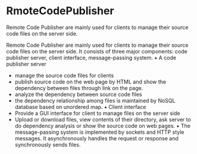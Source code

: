 # RmoteCodePublisher
Remote Code Publisher are mainly used for clients to manage their source code files on the server side. 


Remote Code Publisher are mainly used for clients to manage their source code files on the server side. It consists of three major components: code publisher server, client interface, message-passing system.
▪	A code publisher server
-	manage the source code files for clients
-	publish source code on the web page by HTML and show the dependency between files through link on the page.
-	analyze the dependency between source code files
-	the dependency relationship among files is maintained by NoSQL database based on unordered map.
▪	Client interface
-	Provide a GUI interface for client to manage files on the server side
-	Upload or download files, view contents of their directory, ask server to do dependency analysis or show the source code on web pages.
▪	The message-passing system is implemented by sockets and HTTP style messages. It asynchronously handles the request or response and synchronously sends files.

